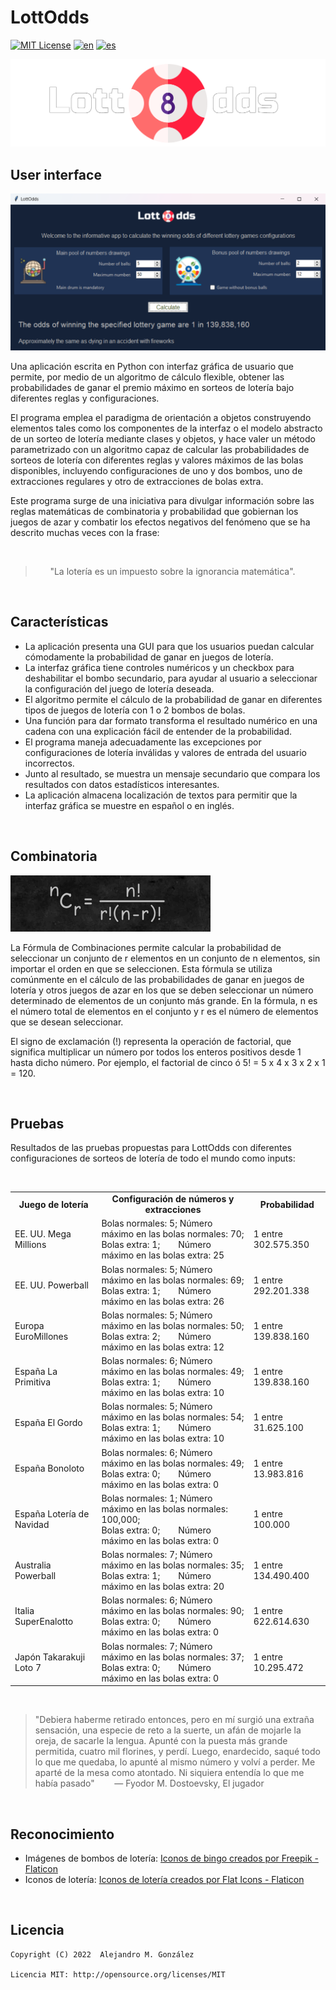 LottOdds
===============
[![MIT License](https://img.shields.io/badge/License-MIT-green.svg)](https://choosealicense.com/licenses/mit/)
[![en](https://img.shields.io/badge/lang-en-red.svg)](https://github.com/alejandroMAD/LottOdds/blob/master/README.md)
[![es](https://img.shields.io/badge/lang-es-yellow.svg)](https://github.com/alejandroMAD/LottOdds/blob/master/README.es.md)

![Application logo](/lottodds_banner.png)


User interface
----------
![Application screenshot](/screenshot.png)

Una aplicación escrita en Python con interfaz gráfica de usuario que permite, por medio de un algoritmo de cálculo flexible,
obtener las probabilidades de ganar el premio máximo en sorteos de lotería bajo diferentes reglas y configuraciones.

El programa emplea el paradigma de orientación a objetos construyendo elementos tales como los componentes de la interfaz
o el modelo abstracto de un sorteo de lotería mediante clases y objetos, y hace valer un método parametrizado con un algoritmo
capaz de calcular las probabilidades de sorteos de lotería con diferentes reglas y valores máximos de las bolas disponibles,
incluyendo configuraciones de uno y dos bombos, uno de extracciones regulares y otro de extracciones de bolas extra.

Este programa surge de una iniciativa para divulgar información sobre las reglas matemáticas de combinatoria y probabilidad
que gobiernan los juegos de azar y combatir los efectos negativos del fenómeno que se ha descrito muchas veces con la frase:

<br/>

> &nbsp;&nbsp;&nbsp;&nbsp;&nbsp;&nbsp;"La lotería es un impuesto sobre la ignorancia matemática".

<br/>

Características
-------------------
* La aplicación presenta una GUI para que los usuarios puedan calcular cómodamente la probabilidad de ganar en juegos de lotería.
* La interfaz gráfica tiene controles numéricos y un checkbox para deshabilitar el bombo secundario, para ayudar al usuario a seleccionar la configuración del juego de lotería deseada.
* El algoritmo permite el cálculo de la probabilidad de ganar en diferentes tipos de juegos de lotería con 1 o 2 bombos de bolas.
* Una función para dar formato transforma el resultado numérico en una cadena con una explicación fácil de entender de la probabilidad.
* El programa maneja adecuadamente las excepciones por configuraciones de lotería inválidas y valores de entrada del usuario incorrectos.
* Junto al resultado, se muestra un mensaje secundario que compara los resultados con datos estadísticos interesantes.
* La aplicación almacena localización de textos para permitir que la interfaz gráfica se muestre en español o en inglés.

<br/>

Combinatoria
-------------------

![Combinations formula](/cformula.png)

La Fórmula de Combinaciones permite calcular la probabilidad de seleccionar un conjunto de r elementos en un conjunto de n elementos,
sin importar el orden en que se seleccionen. Esta fórmula se utiliza comúnmente en el cálculo de las probabilidades de ganar en juegos
de lotería y otros juegos de azar en los que se deben seleccionar un número determinado de elementos de un conjunto más grande.
En la fórmula, n es el número total de elementos en el conjunto y r es el número de elementos que se desean seleccionar.

El signo de exclamación (!) representa la operación de factorial, que significa multiplicar un número por todos los enteros positivos
desde 1 hasta dicho número. Por ejemplo, el factorial de cinco ó 5! = 5 x 4 x 3 x 2 x 1 = 120.

<br/>

Pruebas
-------------------
Resultados de las pruebas propuestas para LottOdds con diferentes configuraciones de sorteos de lotería de todo el mundo como inputs:

<br/>

<table>
  <tr>
    <td align="center"><b>Juego de lotería</b></td>
    <td align="center"><b>Configuración de números y extracciones</b></td>
    <td align="center"><b>Probabilidad</b></td>
  </tr>
  <tr>
    <td>EE. UU. Mega Millions</td>
    <td>Bolas normales: 5; Número máximo en las bolas normales: 70;
        <br>Bolas extra: 1; &emsp;&nbsp;&nbsp; Número máximo en las bolas extra: 25</td>
    <td>1 entre 302.575.350</td>
  </tr>
  <tr>
    <td>EE. UU. Powerball</td>
    <td>Bolas normales: 5; Número máximo en las bolas normales: 69;
        <br>Bolas extra: 1; &emsp;&nbsp;&nbsp; Número máximo en las bolas extra: 26</td>
    <td>1 entre 292.201.338</td>
  </tr>
  <tr>
    <td>Europa EuroMillones</td>
    <td>Bolas normales: 5; Número máximo en las bolas normales: 50;
        <br>Bolas extra: 2; &emsp;&nbsp;&nbsp; Número máximo en las bolas extra: 12</td>
    <td>1 entre 139.838.160</td>
  </tr>
  <tr>
    <td>España La Primitiva</td>
    <td>Bolas normales: 6; Número máximo en las bolas normales: 49;
        <br>Bolas extra: 1; &emsp;&nbsp;&nbsp; Número máximo en las bolas extra: 10</td>
    <td>1 entre 139.838.160</td>
  </tr>
  <tr>
    <td>España El Gordo</td>
    <td>Bolas normales: 5; Número máximo en las bolas normales: 54;
        <br>Bolas extra: 1; &emsp;&nbsp;&nbsp; Número máximo en las bolas extra: 10</td>
    <td>1 entre 31.625.100</td>
  </tr>
  <tr>
    <td>España Bonoloto</td>
    <td>Bolas normales: 6; Número máximo en las bolas normales: 49;
        <br>Bolas extra: 0; &emsp;&nbsp;&nbsp; Número máximo en las bolas extra: 0</td>
    <td>1 entre 13.983.816</td>
  </tr>
  <tr>
    <td>España Lotería de Navidad</td>
    <td>Bolas normales: 1; Número máximo en las bolas normales: 100,000;
        <br>Bolas extra: 0; &emsp;&nbsp;&nbsp; Número máximo en las bolas extra: 0</td>
    <td>1 entre 100.000</td>
  </tr>
  <tr>
    <td>Australia Powerball</td>
    <td>Bolas normales: 7; Número máximo en las bolas normales: 35;
        <br>Bolas extra: 1; &emsp;&nbsp;&nbsp; Número máximo en las bolas extra: 20</td>
    <td>1 entre 134.490.400</td>
  </tr>
  <tr>
    <td>Italia SuperEnalotto</td>
    <td>Bolas normales: 6; Número máximo en las bolas normales: 90;
        <br>Bolas extra: 0; &emsp;&nbsp;&nbsp; Número máximo en las bolas extra: 0</td>
    <td>1 entre 622.614.630</td>
  </tr>
  <tr>
    <td>Japón Takarakuji Loto 7</td>
    <td>Bolas normales: 7; Número máximo en las bolas normales: 37;
        <br>Bolas extra: 0; &emsp;&nbsp;&nbsp; Número máximo en las bolas extra: 0</td>
    <td>1 entre 10.295.472</td>
  </tr>
</table>

<br/>

> "Debiera haberme retirado entonces, pero en mí surgió una extraña sensación, una especie de reto a la suerte, un afán de mojarle la oreja, de sacarle la lengua. Apunté con la puesta más grande permitida, cuatro mil florines, y perdí. Luego, enardecido, saqué todo lo que me quedaba, lo apunté al mismo número y volví a perder. Me aparté de la mesa como atontado. Ni siquiera entendía lo que me había pasado"
> &nbsp;&nbsp;&nbsp;&nbsp;&nbsp;&nbsp; ― Fyodor M. Dostoevsky, El jugador

<br/>

Reconocimiento
-------------------

* Imágenes de bombos de lotería: [Iconos de bingo creados por Freepik - Flaticon](https://www.flaticon.com/free-icons/bingo)
* Iconos de lotería: [Iconos de lotería creados por Flat Icons - Flaticon](https://www.flaticon.com/free-icons/lottery)

<br/>

Licencia
--------
    Copyright (C) 2022  Alejandro M. González
    
    Licencia MIT: http://opensource.org/licenses/MIT
